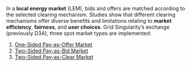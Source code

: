 In a **local energy market** (LEM), bids and offers are matched according to the selected clearing mechanism. Studies show that different clearing mechanisms offer diverse benefits and limitations relating to **market efficiency**, **fairness**, and **user choices**. Grid Singularity’s exchange (previously D3A), three spot market types are implemented:

1. [One-Sided Pay-as-Offer Market](one-sided-pay-as-offer.md)
2. [Two-Sided Pay-as-Bid Market](two-sided-pay-as-bid.md)
3. [Two-Sided Pay-as-Clear Market](two-sided-pay-as-clear.md)
